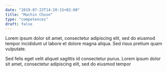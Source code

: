```yaml
---
date: "2019-07-23T14:20:15+02:00"
title: "Machin Chose"
type: "competences"
draft: false
---
```


Lorem ipsum dolor sit amet, consectetur adipiscing elit, sed do eiusmod tempor incididunt ut labore et dolore magna aliqua. Sed risus pretium quam vulputate. 

Sed felis eget velit aliquet sagittis id consectetur purus. Lorem ipsum dolor sit amet, consectetur adipiscing elit, sed do eiusmod tempor 